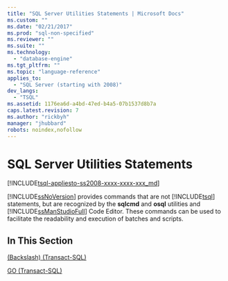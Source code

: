 ```yaml
---
title: "SQL Server Utilities Statements | Microsoft Docs"
ms.custom: ""
ms.date: "02/21/2017"
ms.prod: "sql-non-specified"
ms.reviewer: ""
ms.suite: ""
ms.technology: 
  - "database-engine"
ms.tgt_pltfrm: ""
ms.topic: "language-reference"
applies_to: 
  - "SQL Server (starting with 2008)"
dev_langs: 
  - "TSQL"
ms.assetid: 1176ea6d-a4bd-47ed-b4a5-07b1537d8b7a
caps.latest.revision: 7
ms.author: "rickbyh"
manager: "jhubbard"
robots: noindex,nofollow
---
```

# SQL Server Utilities Statements
[!INCLUDE[tsql-appliesto-ss2008-xxxx-xxxx-xxx_md](../a9retired/includes/tsql-appliesto-ss2008-xxxx-xxxx-xxx-md.md)]

  [!INCLUDE[ssNoVersion](../a9notintoc/includes/ssnoversion-md.md)] provides commands that are not [!INCLUDE[tsql](../a9notintoc/includes/tsql-md.md)] statements, but are recognized by the **sqlcmd** and **osql** utilities and [!INCLUDE[ssManStudioFull](../a9notintoc/includes/ssmanstudiofull-md.md)] Code Editor. These commands can be used to facilitate the readability and execution of batches and scripts.  
  
## In This Section  
 [&#40;Backslash&#41; &#40;Transact-SQL&#41;](../t-sql/language-elements/sql-server-utilities-statements-backslash.md)  
  
 [GO &#40;Transact-SQL&#41;](../t-sql/language-elements/sql-server-utilities-statements-go.md)  
  
  